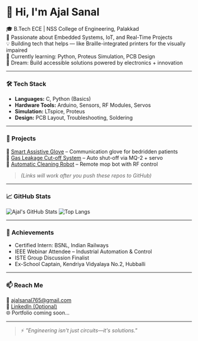 # 👋 Hi, I'm Ajal Sanal

🎓 B.Tech ECE | NSS College of Engineering, Palakkad  
🔧 Passionate about Embedded Systems, IoT, and Real-Time Projects  
💡 Building tech that helps — like Braille-integrated printers for the visually impaired  
🌱 Currently learning: Python, Proteus Simulation, PCB Design  
🚀 Dream: Build accessible solutions powered by electronics + innovation  

---

### 🛠️ Tech Stack
- **Languages:** C, Python (Basics)  
- **Hardware Tools:** Arduino, Sensors, RF Modules, Servos  
- **Simulation:** LTspice, Proteus  
- **Design:** PCB Layout, Troubleshooting, Soldering  

---

### 💼 Projects
🔹 [Smart Assistive Glove](https://github.com/yourusername/assistive-glove) – Communication glove for bedridden patients  
🔹 [Gas Leakage Cut-off System](https://github.com/yourusername/gas-safety-system) – Auto shut-off via MQ-2 + servo  
🔹 [Automatic Cleaning Robot](https://github.com/yourusername/floor-cleaner) – Remote mop bot with RF control  

> *(Links will work after you push these repos to GitHub)*

---

### 📈 GitHub Stats

![Ajal's GitHub Stats](https://github-readme-stats.vercel.app/api?username=yourusername&show_icons=true&theme=react)
![Top Langs](https://github-readme-stats.vercel.app/api/top-langs/?username=yourusername&layout=compact&theme=react)

---

### 🏅 Achievements
- Certified Intern: BSNL, Indian Railways  
- IEEE Webinar Attendee – Industrial Automation & Control  
- ISTE Group Discussion Finalist  
- Ex-School Captain, Kendriya Vidyalaya No.2, Hubballi  

---

### 📫 Reach Me
📧 ajalsanal765@gmail.com  
🔗 [LinkedIn (Optional)](https://www.linkedin.com/in/your-profile)  
🌐 Portfolio coming soon...

---

> ⚡ *"Engineering isn't just circuits—it's solutions."*
